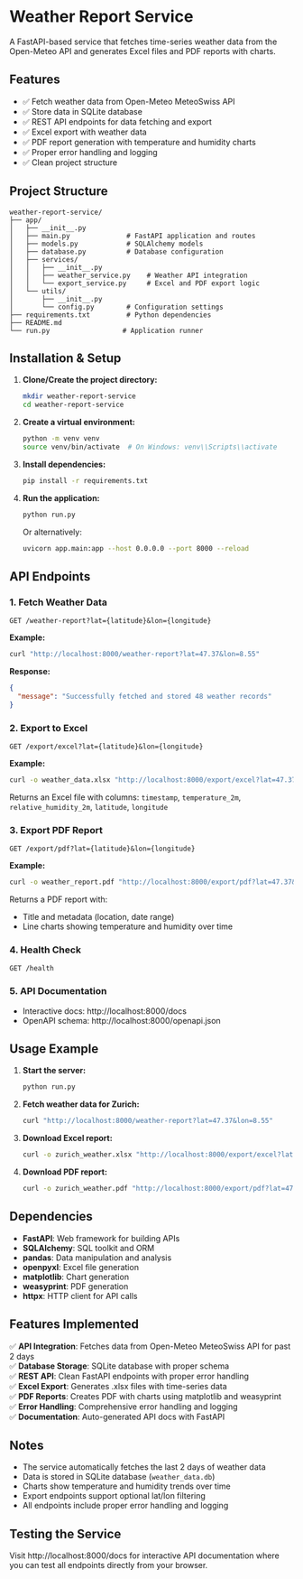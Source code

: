 # Weather Report Service

A FastAPI-based service that fetches time-series weather data from the Open-Meteo API and generates Excel files and PDF reports with charts.

## Features

- ✅ Fetch weather data from Open-Meteo MeteoSwiss API
- ✅ Store data in SQLite database
- ✅ REST API endpoints for data fetching and export
- ✅ Excel export with weather data
- ✅ PDF report generation with temperature and humidity charts
- ✅ Proper error handling and logging
- ✅ Clean project structure

## Project Structure

```
weather-report-service/
├── app/
│   ├── __init__.py
│   ├── main.py              # FastAPI application and routes
│   ├── models.py            # SQLAlchemy models
│   ├── database.py          # Database configuration
│   ├── services/
│   │   ├── __init__.py
│   │   ├── weather_service.py    # Weather API integration
│   │   └── export_service.py     # Excel and PDF export logic
│   └── utils/
│       ├── __init__.py
│       └── config.py        # Configuration settings
├── requirements.txt         # Python dependencies
├── README.md
└── run.py                  # Application runner
```

## Installation & Setup

1. **Clone/Create the project directory:**
   ```bash
   mkdir weather-report-service
   cd weather-report-service
   ```

2. **Create a virtual environment:**
   ```bash
   python -m venv venv
   source venv/bin/activate  # On Windows: venv\\Scripts\\activate
   ```

3. **Install dependencies:**
   ```bash
   pip install -r requirements.txt
   ```

4. **Run the application:**
   ```bash
   python run.py
   ```

   Or alternatively:
   ```bash
   uvicorn app.main:app --host 0.0.0.0 --port 8000 --reload
   ```

## API Endpoints

### 1. Fetch Weather Data
```http
GET /weather-report?lat={latitude}&lon={longitude}
```

**Example:**
```bash
curl "http://localhost:8000/weather-report?lat=47.37&lon=8.55"
```

**Response:**
```json
{
  "message": "Successfully fetched and stored 48 weather records"
}
```

### 2. Export to Excel
```http
GET /export/excel?lat={latitude}&lon={longitude}
```

**Example:**
```bash
curl -o weather_data.xlsx "http://localhost:8000/export/excel?lat=47.37&lon=8.55"
```

Returns an Excel file with columns: `timestamp`, `temperature_2m`, `relative_humidity_2m`, `latitude`, `longitude`

### 3. Export PDF Report
```http
GET /export/pdf?lat={latitude}&lon={longitude}
```

**Example:**
```bash
curl -o weather_report.pdf "http://localhost:8000/export/pdf?lat=47.37&lon=8.55"
```

Returns a PDF report with:
- Title and metadata (location, date range)
- Line charts showing temperature and humidity over time

### 4. Health Check
```http
GET /health
```

### 5. API Documentation
- Interactive docs: http://localhost:8000/docs
- OpenAPI schema: http://localhost:8000/openapi.json

## Usage Example

1. **Start the server:**
   ```bash
   python run.py
   ```

2. **Fetch weather data for Zurich:**
   ```bash
   curl "http://localhost:8000/weather-report?lat=47.37&lon=8.55"
   ```

3. **Download Excel report:**
   ```bash
   curl -o zurich_weather.xlsx "http://localhost:8000/export/excel?lat=47.37&lon=8.55"
   ```

4. **Download PDF report:**
   ```bash
   curl -o zurich_weather.pdf "http://localhost:8000/export/pdf?lat=47.37&lon=8.55"
   ```

## Dependencies

- **FastAPI**: Web framework for building APIs
- **SQLAlchemy**: SQL toolkit and ORM
- **pandas**: Data manipulation and analysis
- **openpyxl**: Excel file generation
- **matplotlib**: Chart generation
- **weasyprint**: PDF generation
- **httpx**: HTTP client for API calls

## Features Implemented

✅ **API Integration**: Fetches data from Open-Meteo MeteoSwiss API for past 2 days  
✅ **Database Storage**: SQLite database with proper schema  
✅ **REST API**: Clean FastAPI endpoints with proper error handling  
✅ **Excel Export**: Generates .xlsx files with time-series data  
✅ **PDF Reports**: Creates PDF with charts using matplotlib and weasyprint  
✅ **Error Handling**: Comprehensive error handling and logging  
✅ **Documentation**: Auto-generated API docs with FastAPI  

## Notes

- The service automatically fetches the last 2 days of weather data
- Data is stored in SQLite database (`weather_data.db`)
- Charts show temperature and humidity trends over time
- Export endpoints support optional lat/lon filtering
- All endpoints include proper error handling and logging

## Testing the Service

Visit http://localhost:8000/docs for interactive API documentation where you can test all endpoints directly from your browser.